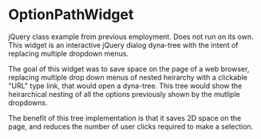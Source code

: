 # OptionPathWidget
jQuery class example from previous employment. Does not run on its own. 
This widget is an interactive jQuery dialog dyna-tree with the intent of replacing multiple dropdown menus.

The goal of this widget was to save space on the page of a web browser, replacing multiple drop down menus
of nested heirarchy with a clickable "URL" type link, that would open a dyna-tree. This tree would show the
heirarchical nesting of all the options previously shown by the mutliple dropdowns.

The benefit of this tree implementation is that it saves 2D space on the page, and reduces the number of
user clicks required to make a selection.
